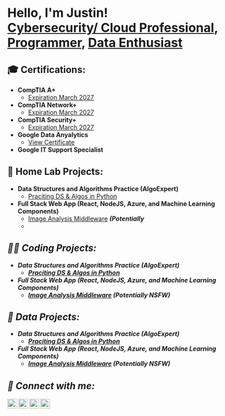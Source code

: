 <h1>Hello, I'm Justin! <br/><a href="https://github.com/joshmadakor1">Cybersecurity/ Cloud Professional</a>, <a href="https://www.linkedin.com/in/joshmadakor/">Programmer</a>, <a href="https://www.youtube.com/c/joshmadakor">Data Enthusiast</a></h1>

<h2>🎓 Certifications:</h2>

- <b>CompTIA A+</b>
  - [Expiration March 2027](https://www.credly.com/badges/783ec751-e74a-438c-b3a5-d8820227d526)
- <b>CompTIA Network+</b>
  - [Expiration March 2027](https://www.credly.com/badges/1d5dec29-d3f2-40ec-895b-cc5d9d964ec0)
- <b>CompTIA Security+</b>
  - [Expiration March 2027](https://www.credly.com/badges/66c8e395-d1e8-4854-af61-fe76e165ffba)
- <b>Google Data Anyalytics</b>
  - [View Certificate](https://www.credly.com/badges/d57118f2-9a0f-45fa-ae0f-f0732e7b9988)
- <b>Google IT Support Specialist</b>
     
<h2>🏡 Home Lab Projects:</h2>

- <b>Data Structures and Algorithms Practice (AlgoExpert)</b>
  - [Praciting DS & Algos in Python](https://github.com/joshmadakor1/Algorithms-Practice)
- <b>Full Stack Web App (React, NodeJS, Azure, and Machine Learning Components)</b>
  - [Image Analysis Middleware](https://github.com/joshmadakor1/4chan-Image-Analysis-Middleware-C964) <b><i>(Potentially 
  - 
<h2>👨‍💻 Coding Projects:</h2>

- <b>Data Structures and Algorithms Practice (AlgoExpert)</b>
  - [Praciting DS & Algos in Python](https://github.com/joshmadakor1/Algorithms-Practice)
- <b>Full Stack Web App (React, NodeJS, Azure, and Machine Learning Components)</b>
  - [Image Analysis Middleware](https://github.com/joshmadakor1/4chan-Image-Analysis-Middleware-C964) <b><i>(Potentially NSFW)</b></i>

 <h2>🔎 Data Projects:</h2>

- <b>Data Structures and Algorithms Practice (AlgoExpert)</b>
  - [Praciting DS & Algos in Python](https://github.com/joshmadakor1/Algorithms-Practice)
- <b>Full Stack Web App (React, NodeJS, Azure, and Machine Learning Components)</b>
  - [Image Analysis Middleware](https://github.com/joshmadakor1/4chan-Image-Analysis-Middleware-C964) <b><i>(Potentially NSFW)</b></i>
  
<h2> 🤳 Connect with me:</h2>

[<img align="left" alt="JoshMadakor | YouTube" width="22px" src="https://cdn.jsdelivr.net/npm/simple-icons@v3/icons/youtube.svg" />][youtube]
[<img align="left" alt="JoshMadakor | Twitter" width="22px" src="https://cdn.jsdelivr.net/npm/simple-icons@v3/icons/twitter.svg" />][twitter]
[<img align="left" alt="JoshMadakor | LinkedIn" width="22px" src="https://cdn.jsdelivr.net/npm/simple-icons@v3/icons/linkedin.svg" />][linkedin]
[<img align="left" alt="JoshMadakor | Instagram" width="22px" src="https://cdn.jsdelivr.net/npm/simple-icons@v3/icons/instagram.svg" />][instagram]

[twitter]: https://twitter.com/joshmadakor
[youtube]: https://www.youtube.com/c/joshmadakor
[instagram]: https://www.instagram.com/joshmadakor/
[linkedin]: https://linkedin.com/in/joshmadakor

<!--
**joshmadakor1/joshmadakor1** is a ✨ _special_ ✨ repository because its `README.md` (this file) appears on your GitHub profile.

Here are some ideas to get you started:

- 🔭 I’m currently working on ...
- 🌱 I’m currently learning ...
- 👯 I’m looking to collaborate on ...
- 🤔 I’m looking for help with ...
- 💬 Ask me about ...
- 📫 How to reach me: ...
- 😄 Pronouns: ...
- ⚡ Fun fact: ...
-->
